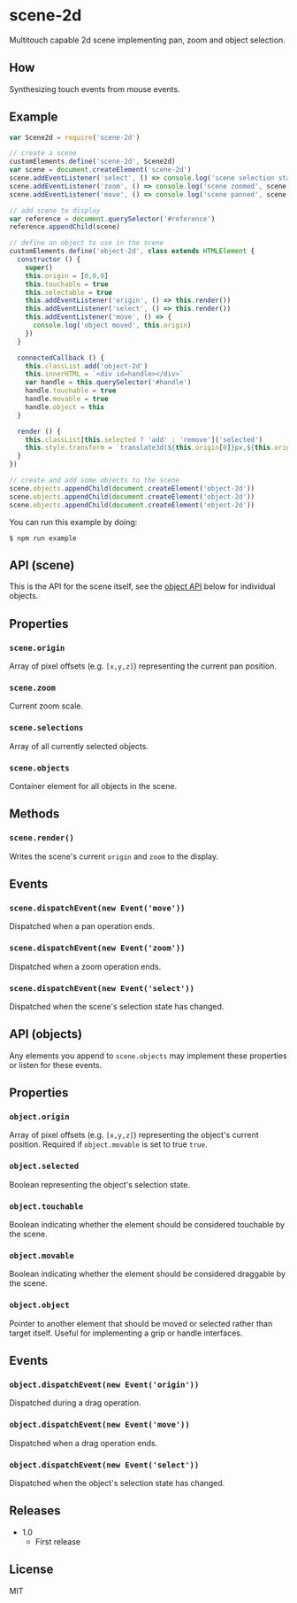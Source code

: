 # scene-2d
Multitouch capable 2d scene implementing pan, zoom and object selection.

## How
Synthesizing touch events from mouse events.

## Example
``` javascript
var Scene2d = require('scene-2d')

// create a scene
customElements.define('scene-2d', Scene2d)
var scene = document.createElement('scene-2d')
scene.addEventListener('select', () => console.log('scene selection state changed', scene.selections))
scene.addEventListener('zoom', () => console.log('scene zoomed', scene.zoom))
scene.addEventListener('move', () => console.log('scene panned', scene.origin))

// add scene to display
var reference = document.querySelector('#reference')
reference.appendChild(scene)

// define an object to use in the scene
customElements.define('object-2d', class extends HTMLElement {
  constructor () {
    super()
    this.origin = [0,0,0]
    this.touchable = true
    this.selectable = true
    this.addEventListener('origin', () => this.render())
    this.addEventListener('select', () => this.render())
    this.addEventListener('move', () => {
      console.log('object moved', this.origin)
    })
  }

  connectedCallback () {
    this.classList.add('object-2d')
    this.innerHTML = `<div id=handle></div>`
    var handle = this.querySelector('#handle')
    handle.touchable = true
    handle.movable = true
    handle.object = this
  }

  render () {
    this.classList[this.selected ? 'add' : 'remove']('selected')
    this.style.transform = `translate3d(${this.origin[0]}px,${this.origin[1]}px,${this.origin[2]}px)`
  }
})

// create and add some objects to the scene
scene.objects.appendChild(document.createElement('object-2d'))
scene.objects.appendChild(document.createElement('object-2d'))
scene.objects.appendChild(document.createElement('object-2d'))
```

You can run this example by doing:
``` shell
$ npm run example
```

## API (scene)
This is the API for the scene itself, see the [object API](api-objects) below for individual objects.

## Properties

### `scene.origin`
Array of pixel offsets (e.g. `[x,y,z]`) representing the current pan position.

### `scene.zoom`
Current zoom scale.

### `scene.selections`
Array of all currently selected objects.

### `scene.objects`
Container element for all objects in the scene.

## Methods

### `scene.render()`
Writes the scene's current `origin` and `zoom` to the display.

## Events

### `scene.dispatchEvent(new Event('move'))`
Dispatched when a pan operation ends.

### `scene.dispatchEvent(new Event('zoom'))`
Dispatched when a zoom operation ends.

### `scene.dispatchEvent(new Event('select'))`
Dispatched when the scene's selection state has changed.

## API (objects)
Any elements you append to `scene.objects` may implement these properties or listen for these events.

## Properties

### `object.origin`
Array of pixel offsets (e.g. `[x,y,z]`) representing the object's current position. Required if `object.movable` is set to true `true`.

### `object.selected`
Boolean representing the object's selection state.

### `object.touchable`
Boolean indicating whether the element should be considered touchable by the scene.

### `object.movable`
Boolean indicating whether the element should be considered draggable by the scene.

### `object.object`
Pointer to another element that should be moved or selected rather than target itself. Useful for implementing a grip or handle interfaces.

## Events

### `object.dispatchEvent(new Event('origin'))`
Dispatched during a drag operation.

### `object.dispatchEvent(new Event('move'))`
Dispatched when a drag operation ends.

### `object.dispatchEvent(new Event('select'))`
Dispatched when the object's selection state has changed.

## Releases
* 1.0
  * First release

## License
MIT
